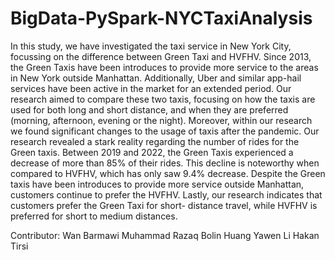 # BigData-PySpark-NYCTaxiAnalysis

In this study, we have investigated the taxi service in New York City, focussing on the difference between Green Taxi and HVFHV. Since 2013, the Green Taxis have been introduces to provide more service to the areas in New York outside Manhattan. Additionally, Uber and similar app-hail services have been active in the market for an extended period. Our research aimed to compare these two taxis, focusing on how the taxis are used for both long and short distance, and when they are preferred (morning, afternoon, evening or the night). Moreover, within our research we found significant changes to the usage of taxis after the pandemic. Our research revealed a stark reality regarding the number of rides for the Green taxis. Between 2019 and 2022, the Green Taxis experienced a decrease of more than 85% of their rides. This decline is noteworthy when compared to HVFHV, which has only saw 9.4% decrease. Despite the Green taxis have been introduces to provide more service outside Manhattan, customers continue to prefer the HVFHV. Lastly, our research indicates that customers prefer the Green Taxi for short- distance travel, while HVFHV is preferred for short to medium distances.

Contributor:
Wan Barmawi Muhammad Razaq
Bolin Huang
Yawen Li
Hakan Tirsi
